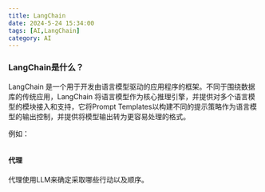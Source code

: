```yaml
---
title: LangChain
date: 2024-5-24 15:34:00
tags: [AI,LangChain]
category: AI
---
```


### LangChain是什么？

LangChain 是一个用于开发由语言模型驱动的应用程序的框架。不同于围绕数据库的传统应用，LangChain 将语言模型作为核心推理引擎，并提供对多个语言模型的模块接入和支持，它将Prompt Templates以构建不同的提示策略作为语言模型的输出控制，并提供将模型输出转为更容易处理的格式。

例如：

```python

```





#### 代理

代理使用LLM来确定采取哪些行动以及顺序。




